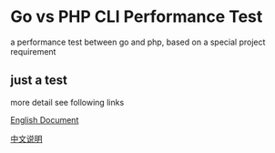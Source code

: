 # Go vs PHP CLI Performance Test
a performance test between go and php, based on a special project requirement


## just a test
more detail see following links


[English Document](https://yiilib.com/en/topic/816/Go+vs+PHP+CLI+Performance+Compare+Under+Special+Project+Environment)

[中文说明](https://yiilib.com/topic/816/Go+vs+PHP+CLI+%E5%9C%A8%E7%89%B9%E5%AE%9A%E9%A1%B9%E7%9B%AE%E7%8E%AF%E5%A2%83%E4%B8%8B%E7%9A%84%E6%80%A7%E8%83%BD%E5%AF%B9%E6%AF%94)

